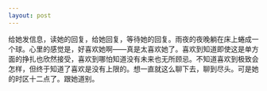 ```yaml
---
layout: post
---
```


给她发信息，读她的回复，给她回复，等待她的回复。雨夜的夜晚躺在床上蜷成一个球。心里的感觉是，好喜欢她啊——真是太喜欢她了。喜欢到知道即使这是单方面的挣扎也欣然接受，喜欢到哪怕知道没有未来也无所顾忌。不知道喜欢到极致会怎样，但终于知道了喜欢是没有上限的。想一直就这么聊下去，聊到尽头。可是她的时区十二点了。跟她道别。